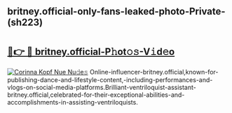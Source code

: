 ## britney.official-only-fans​-leaked-photo​-Private-(sh223)


# <h2><a href="https://mediaupload.pro?title=britney.official&ref=git">🔗👉 🔴 britney.official-P𝚑ot𝚘𝚜-V𝚒d𝚎o</a></h2>

[![Corinna Kopf Nue Nu𝚍e𝚜](https://i.imgur.com/0qMVB7G.gif)](https://mediaupload.pro?title=britney.official&ref=git)
Online-influencer-britney.official,known-for-publishing-dance-and-lifestyle-content,-including-performances-and-vlogs-on-social-media-platforms.Brilliant-ventriloquist-assistant-britney.official,celebrated-for-their-exceptional-abilities-and-accomplishments-in-assisting-ventriloquists.  
